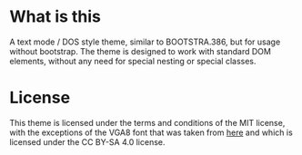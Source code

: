 # What is this

A text mode / DOS style theme, similar to BOOTSTRA.386, but for usage without
bootstrap. The theme is designed to work with standard DOM elements, without
any need for special nesting or special classes.

# License

This theme is licensed under the terms and conditions of the MIT license, with
the exceptions of the VGA8 font that was taken from
[here](https://int10h.org/oldschool-pc-fonts/) and which is licensed under the
CC BY-SA 4.0 license.
